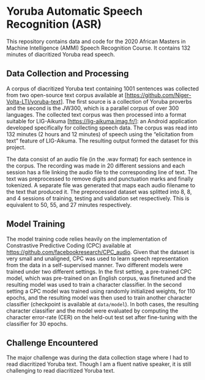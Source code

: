 # Yoruba Automatic Speech Recognition (ASR)
This repository contains data and code for the 2020 African Masters in Machine Intelligence (AMMI) Speech Recognition Course. It contains 132 minutes of diacritized Yoruba read speech.

## Data Collection and Processing
A corpus of diacritized Yoruba text containing 1001 sentences was collected from two open-source text corpus available at [https://github.com/Niger-Volta-LTI/yoruba-text]. The first source is a collection of Yoruba proverbs and the second is the JW300, which is a parallel corpus of over 300 languages. The collected text corpus was then processed into a format suitable for LIG-Aikuma [https://lig-aikuma.imag.fr/]: an Android application developed specifically for collecting speech data. The corpus was read into 132 minutes (2 hours and 12 minutes) of speech using the “elicitation from text” feature of LIG-Aikuma. The resulting output formed the dataset for this project.

The data consist of an audio file (in the .wav format) for each sentence in the corpus. The recording was made in 20 different sessions and each session has a file linking the audio file to the corresponding line of text. The text was preprocessed to remove digits and punctuation marks and finally tokenized. A separate file was generated that maps each audio filename to the text that produced it. The preprocessed dataset was splitted into 8, 8, and 4 sessions of training, testing and validation set respectively. This is equivalent to 50, 55, and 27 minutes respectively.

## Model Training
The model training code relies heavily on the implementation of Constrastive Predictive Coding (CPC) available at https://github.com/facebookresearch/CPC_audio. Given that the dataset is very small and unaligned, CPC was used to learn speech representation from the data in a self-supervised manner. Two different models were trained under two different settings. In the first setting, a pre-trained CPC model, which was pre-trained on an English corpus, was finetuned and the resulting model was used to train a character classifier. In the second setting a CPC model was trained using randomly initialized weights, for 110 epochs, and the resulting model was then used to train another character classifier (checkpoint is available at `data/model`). In both cases, the resulting character classifier and the model were evaluated by computing the character error-rate (CER) on the held-out test set after fine-tuning with the classifier for 30 epochs.

## Challenge Encountered
The major challenge was during the data collection stage where I had to read diacritized Yoruba text. Though I am a fluent native speaker, it is still challenging to read diacritized Yoruba text.
